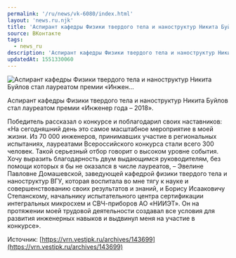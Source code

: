 ```yaml
---
permalink: '/ru/news/vk-6080/index.html'
layout: 'news.ru.njk'
title: 'Аспирант кафедры Физики твердого тела и наноструктур Никита Буйлов стал лауреатом премии «Инжен…'
source: ВКонтакте
tags:
  - news_ru
description: 'Аспирант кафедры Физики твердого тела и наноструктур Никита Буйлов стал лауреатом премии «Инжен…'
updatedAt: 1551330060
---
```

![Аспирант кафедры Физики твердого тела и наноструктур Никита Буйлов стал лауреатом премии «Инжен…](https://sun9-51.userapi.com/impf/c849320/v849320456/13e423/B6oJP31FJSo.jpg?size=800x533&quality=96&proxy=1&sign=18d00e4fc721f2f8f79d0a2bbf3cd5af&c_uniq_tag=8KCAZVSbPY6X_-atSvnRCnRa69mme8pGJFcmRolRBPU&type=album)

Аспирант кафедры Физики твердого тела и наноструктур Никита Буйлов стал лауреатом премии «Инженер года – 2018».

Победитель рассказал о конкурсе и поблагодарил своих наставников: «На сегодняшний день это самое масштабное мероприятие в моей жизни. Из 70 000 инженеров, принимавших участие в региональных испытаниях, лауреатами Всероссийского конкурса стали всего 300 человек. Такой серьезный отбор говорит о высоком уровне события. Хочу выразить благодарность двум выдающимся руководителям, без помощи которых я бы не оказался в числе лауреатов, – Эвелине Павловне Домашевской, заведующей кафедрой физики твердого тела и наноструктур ВГУ, которая воспитала во мне тягу к науке и совершенствованию своих результатов и знаний, и Борису Исааковичу Степанскому, начальнику испытательного центра сертификации интегральных микросхем и СВЧ-приборов АО «НИИЭТ». Он на протяжении моей трудовой деятельности создавал все условия для развития инженерных навыков и выдвинул меня на участие в конкурсе».

Источник: [https://vrn.vestipk.ru/archives/143699](https://vrn.vestipk.ru/archives/143699)
